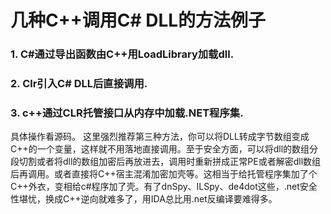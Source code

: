 # 几种C++调用C# DLL的方法例子  

### 1. C#通过导出函数由C++用LoadLibrary加载dll.  

### 2. Clr引入C# DLL后直接调用.  

### 3. c++通过CLR托管接口从内存中加载.NET程序集.   

具体操作看源码。
这里强烈推荐第三种方法，你可以将DLL转成字节数组变成C++的一个变量，这样就不用落地直接调用。至于安全方面，可以将dll的数组分段切割或者将dll的数组加密后再放进去，调用时重新拼成正常PE或者解密dll数组后再调用。或者直接将C++宿主混淆加密加壳等。这相当于给托管程序集加了个C++外衣，变相给c#程序加了壳。有了dnSpy、ILSpy、de4dot这些，.net安全性堪忧，换成C++逆向就难多了，用IDA总比用.net反编译要难得多。
